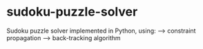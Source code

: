 # sudoku-puzzle-solver
Sudoku puzzle solver implemented in Python, using:
--> constraint propagation
--> back-tracking algorithm
